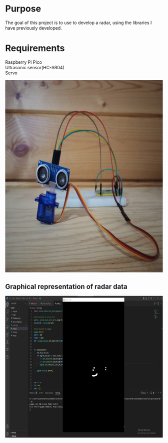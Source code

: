 # Purpose
The goal of this project is to use to develop a radar,
using the libraries I have previously developed.

# Requirements
Raspberry Pi Pico <br/>
Ultrasonic sensor(HC-SR04) <br/>
Servo <br/>

<img src="images/radar_hardware.jpg" width="816" height="614.4"/>

## Graphical representation of radar data

<img src=images/radar.png width="852.5" height="451.6"/>